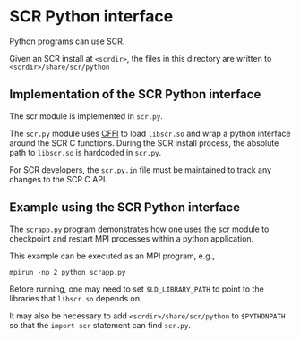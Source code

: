 # SCR Python interface
Python programs can use SCR.

Given an SCR install at ``<scrdir>``,
the files in this directory are written to ``<scrdir>/share/scr/python``

## Implementation of the SCR Python interface
The scr module is implemented in ``scr.py``.

The ``scr.py`` module uses [CFFI](https://cffi.readthedocs.io) to load ``libscr.so``
and wrap a python interface around the SCR C functions.
During the SCR install process,
the absolute path to ``libscr.so`` is hardcoded in ``scr.py``.

For SCR developers,
the ``scr.py.in`` file must be maintained to track any changes to the SCR C API.

## Example using the SCR Python interface
The ``scrapp.py`` program demonstrates how one uses the scr module to checkpoint
and restart MPI processes within a python application.

This example can be executed as an MPI program, e.g.,
```
mpirun -np 2 python scrapp.py
```

Before running, one may need to set ``$LD_LIBRARY_PATH`` to point to
the libraries that ``libscr.so`` depends on.

It may also be necessary to add ``<scrdir>/share/scr/python`` to ``$PYTHONPATH``
so that the ``import scr`` statement can find ``scr.py``.
